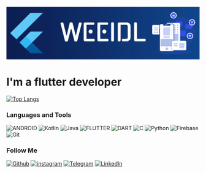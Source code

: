 ![Header](https://github.com/weeidl/weeidl/blob/main/assets/weeidl.jpg)

# I'm a flutter developer

[![Top Langs](https://github-readme-stats.vercel.app/api/top-langs/?username=weeidl&layout=compact&hide_border=true&card_width=1000&theme=dark&text_color=ffffff&bg_color=DEG,0c1b4a,114c96&hide=python)](https://github.com/weeidl)

### Languages and Tools
![ANDROID](https://img.shields.io/badge/-Android-0c1b4a?style=for-the-badge&logo=Android)
![Kotlin](https://img.shields.io/badge/-Kotlin-0c1b4a?style=for-the-badge&logo=Kotlin)
![Java](https://img.shields.io/badge/-Java-0c1b4a?style=for-the-badge&logo=Java)
![FLUTTER](https://img.shields.io/badge/-Flutter-0c1b4a?style=for-the-badge&logo=Flutter)
![DART](https://img.shields.io/badge/-Dart-0c1b4a?style=for-the-badge&logo=Dart)
![C](https://img.shields.io/badge/-C-0c1b4a?style=for-the-badge&logo=C)
![Python](https://img.shields.io/badge/-Python-0c1b4a?style=for-the-badge&logo=Python)
![Firebase](https://img.shields.io/badge/-Firebase-0c1b4a?style=for-the-badge&logo=Firebase)
![Git](https://img.shields.io/badge/-Git-0c1b4a?style=for-the-badge&logo=Git)

### Follow Me
[![Github](https://img.shields.io/badge/-GitHub-0c1b4a?style=for-the-badge&logo=GitHub)](https://github.com/weeidl)
[![instagram](https://img.shields.io/badge/-instagram-0c1b4a?style=for-the-badge&logo=instagram)](https://www.instagram.com/weeidl/)
[![Telegram](https://img.shields.io/badge/-Telegram-0c1b4a?style=for-the-badge&logo=Telegram)](https://t.me/weeidl)
[![LinkedIn](https://img.shields.io/badge/-LinkedIn-0c1b4a?style=for-the-badge&logo=LinkedIn)](https://www.linkedin.com/in/weeidl/)
